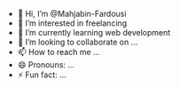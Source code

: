 - 👋 Hi, I’m @Mahjabin-Fardousi
- 👀 I’m interested in freelancing
- 🌱 I’m currently learning web development
- 💞️ I’m looking to collaborate on ...
- 📫 How to reach me ...
- 😄 Pronouns: ...
- ⚡ Fun fact: ...

<!---
Mahjabin-Fardousi/Mahjabin-Fardousi is a ✨ special ✨ repository because its `README.md` (this file) appears on your GitHub profile.
You can click the Preview link to take a look at your changes.
--->
